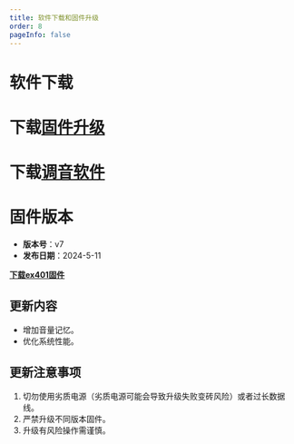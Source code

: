 ```yaml
---
title: 软件下载和固件升级
order: 8
pageInfo: false
---
```

# 软件下载
# 下载[固件升级](http://video.likeyou168.cn:9000/lky/lky/tools/MV_Assisant_Tools_2021_V3.0.9T(2023.05.29).exe)
# 下载[调音软件](http://video.likeyou168.cn:9000/lky/lky/tools/ACPWorkbench_24bit.exe)

# 固件版本

- **版本号**：v7
- **发布日期**：2024-5-11



**[下载ex401固件](http://video.likeyou168.cn:9000/lky/lky/ex401/B2_EX401_V7.mva)**



## 更新内容
- 增加音量记忆。
- 优化系统性能。

## 更新注意事项
1. 切勿使用劣质电源（劣质电源可能会导致升级失败变砖风险）或者过长数据线。
2. 严禁升级不同版本固件。
3. 升级有风险操作需谨慎。
